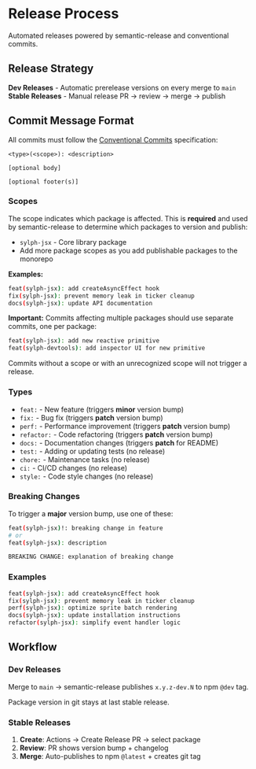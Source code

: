 # Release Process

Automated releases powered by semantic-release and conventional commits.

## Release Strategy

**Dev Releases** - Automatic prerelease versions on every merge to `main`
**Stable Releases** - Manual release PR → review → merge → publish

## Commit Message Format

All commits must follow the [Conventional Commits](https://www.conventionalcommits.org/) specification:

```
<type>(<scope>): <description>

[optional body]

[optional footer(s)]
```

### Scopes

The scope indicates which package is affected. This is **required** and used by semantic-release to determine which packages to version and publish:

- `sylph-jsx` - Core library package
- Add more package scopes as you add publishable packages to the monorepo

**Examples:**
```bash
feat(sylph-jsx): add createAsyncEffect hook
fix(sylph-jsx): prevent memory leak in ticker cleanup
docs(sylph-jsx): update API documentation
```

**Important:** Commits affecting multiple packages should use separate commits, one per package:
```bash
feat(sylph-jsx): add new reactive primitive
feat(sylph-devtools): add inspector UI for new primitive
```

Commits without a scope or with an unrecognized scope will not trigger a release.

### Types

- `feat:` - New feature (triggers **minor** version bump)
- `fix:` - Bug fix (triggers **patch** version bump)
- `perf:` - Performance improvement (triggers **patch** version bump)
- `refactor:` - Code refactoring (triggers **patch** version bump)
- `docs:` - Documentation changes (triggers **patch** for README)
- `test:` - Adding or updating tests (no release)
- `chore:` - Maintenance tasks (no release)
- `ci:` - CI/CD changes (no release)
- `style:` - Code style changes (no release)

### Breaking Changes

To trigger a **major** version bump, use one of these:

```bash
feat(sylph-jsx)!: breaking change in feature
# or
feat(sylph-jsx): description

BREAKING CHANGE: explanation of breaking change
```

### Examples

```bash
feat(sylph-jsx): add createAsyncEffect hook
fix(sylph-jsx): prevent memory leak in ticker cleanup
perf(sylph-jsx): optimize sprite batch rendering
docs(sylph-jsx): update installation instructions
refactor(sylph-jsx): simplify event handler logic
```

## Workflow

### Dev Releases

Merge to `main` → semantic-release publishes `x.y.z-dev.N` to npm `@dev` tag.

Package version in git stays at last stable release.

### Stable Releases

1. **Create**: Actions → Create Release PR → select package
2. **Review**: PR shows version bump + changelog
3. **Merge**: Auto-publishes to npm `@latest` + creates git tag

